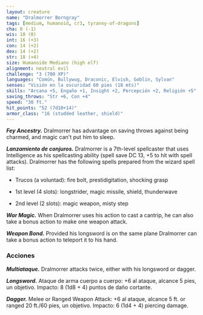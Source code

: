 ```yaml
---
layout: creature
name: "Dralmorrer Borngray"
tags: [medium, humanoid, cr3, tyranny-of-dragons]
cha: 8 (-1)
wis: 10 (0)
int: 16 (+3)
con: 14 (+2)
dex: 14 (+2)
str: 18 (+4)
size: Humanoide Mediano (high elf)
alignment: neutral evil
challenge: "3 (700 XP)"
languages: "Común, Bullywug, Draconic, Elvish, Goblin, Sylvan"
senses: "Visión en la oscuridad 60 pies (18 mts)"
skills: "Arcana +5, Engaño +1, Insight +2, Percepción +2, Religión +5"
saving_throws: "Str +6, Con +4"
speed: "30 ft."
hit_points: "52 (7d10+14)"
armor_class: "16 (studded leather, shield)"
---
```


***Fey Ancestry.*** Dralmorrer has advantage on saving throws against being charmed, and magic can't put him to sleep.

***Lanzamiento de conjuros.*** Dralmorrer is a 7th-level spellcaster that uses Intelligence as his spellcasting ability (spell save DC 13, +5 to hit with spell attacks). Dralmorrer has the following spells prepared from the wizard spell list:

* Trucos (a voluntad): fire bolt, prestidigitation, shocking grasp

* 1st level (4 slots): longstrider, magic missile, shield, thunderwave

* 2nd level (2 slots): magic weapon, misty step

***War Magic.*** When Dralmorrer uses his action to cast a cantrip, he can also take a bonus action to make one weapon attack.

***Weapon Bond.*** Provided his longsword is on the same plane Dralmorrer can take a bonus action to teleport it to his hand.

### Acciones

***Multiataque.*** Dralmorrer attacks twice, either with his longsword or dagger.

***Longsword.*** Ataque de arma cuerpo a cuerpo: +6 al ataque, alcance 5 pies, un objetivo. Impacto: 8 (1d8 + 4) puntos de daño cortante.

***Dagger.*** Melee or Ranged Weapon Attack: +6 al ataque, alcance 5 ft. or ranged 20 ft./60 pies, un objetivo. Impacto: 6 (1d4 + 4) piercing damage.